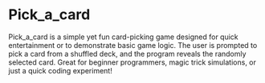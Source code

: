 # Pick_a_card
Pick_a_card is a simple yet fun card-picking game designed for quick entertainment or to demonstrate basic game logic. The user is prompted to pick a card from a shuffled deck, and the program reveals the randomly selected card. Great for beginner programmers, magic trick simulations, or just a quick coding experiment!
